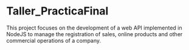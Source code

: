 # Taller_PracticaFinal
This project focuses on the development of a web API implemented in NodeJS to manage the registration of sales, online products and other commercial operations of a company.
